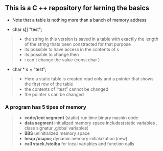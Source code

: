 ## This is a C ++ repository for lerning the basics 
 * Note that a table is nothing more than a banch of memory address 

 * char s[] "test";

 > - the string in this version is saved in a table with exactily the length of the string thats been constracted for that purpose
 > - its possible to have access in the contents of s 
 > - its possible to change then
 > - i can't change the value (const char ) 

 * char * s = "test";
 > - Here a static table is created read only and a pointer that shows the first row of the table 
 > - the contents of "test" cannot be changed 
 > - the pointer s can be changed 

 ### A program has 5 tipes of memory
> * **code/text segment** (static) run time binary mashin code  
> * **data segment** initialized memory space includes(static variables , class signatur ,global variables)
> * **BBS** uninitialized memory space
> * **heap /σωρος** dynamic memory initialazation (new)
> * **call stack /stoiba** for local variables and function calls 
